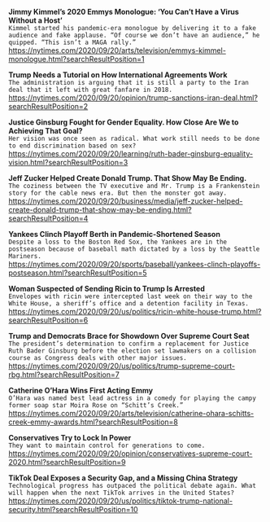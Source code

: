 **Jimmy Kimmel’s 2020 Emmys Monologue: ‘You Can’t Have a Virus Without a Host’**\
`Kimmel started his pandemic-era monologue by delivering it to a fake audience and fake applause. “Of course we don’t have an audience,” he quipped. “This isn’t a MAGA rally.”`\
https://nytimes.com/2020/09/20/arts/television/emmys-kimmel-monologue.html?searchResultPosition=1

**Trump Needs a Tutorial on How International Agreements Work**\
`The administration is arguing that it is still a party to the Iran deal that it left with great fanfare in 2018.`\
https://nytimes.com/2020/09/20/opinion/trump-sanctions-iran-deal.html?searchResultPosition=2

**Justice Ginsburg Fought for Gender Equality. How Close Are We to Achieving That Goal?**\
`Her vision was once seen as radical. What work still needs to be done to end discrimination based on sex?`\
https://nytimes.com/2020/09/20/learning/ruth-bader-ginsburg-equality-vision.html?searchResultPosition=3

**Jeff Zucker Helped Create Donald Trump. That Show May Be Ending.**\
`The coziness between the TV executive and Mr. Trump is a Frankenstein story for the cable news era. But then the monster got away.`\
https://nytimes.com/2020/09/20/business/media/jeff-zucker-helped-create-donald-trump-that-show-may-be-ending.html?searchResultPosition=4

**Yankees Clinch Playoff Berth in Pandemic-Shortened Season**\
`Despite a loss to the Boston Red Sox, the Yankees are in the postseason because of baseball math dictated by a loss by the Seattle Mariners.`\
https://nytimes.com/2020/09/20/sports/baseball/yankees-clinch-playoffs-postseason.html?searchResultPosition=5

**Woman Suspected of Sending Ricin to Trump Is Arrested**\
`Envelopes with ricin were intercepted last week on their way to the White House, a sheriff’s office and a detention facility in Texas.`\
https://nytimes.com/2020/09/20/us/politics/ricin-white-house-trump.html?searchResultPosition=6

**Trump and Democrats Brace for Showdown Over Supreme Court Seat**\
`The president’s determination to confirm a replacement for Justice Ruth Bader Ginsburg before the election set lawmakers on a collision course as Congress deals with other major issues.`\
https://nytimes.com/2020/09/20/us/politics/trump-supreme-court-rbg.html?searchResultPosition=7

**Catherine O’Hara Wins First Acting Emmy**\
`O’Hara was named best lead actress in a comedy for playing the campy former soap star Moira Rose on “Schitt’s Creek.”`\
https://nytimes.com/2020/09/20/arts/television/catherine-ohara-schitts-creek-emmy-awards.html?searchResultPosition=8

**Conservatives Try to Lock In Power**\
`They want to maintain control for generations to come.`\
https://nytimes.com/2020/09/20/opinion/conservatives-supreme-court-2020.html?searchResultPosition=9

**TikTok Deal Exposes a Security Gap, and a Missing China Strategy**\
`Technological progress has outpaced the political debate again. What will happen when the next TikTok arrives in the United States?`\
https://nytimes.com/2020/09/20/us/politics/tiktok-trump-national-security.html?searchResultPosition=10

